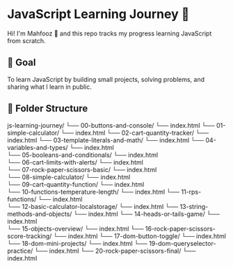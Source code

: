 # JavaScript Learning Journey 🚀

Hi! I'm Mahfooz 👋 and this repo tracks my progress learning JavaScript from scratch.

## 📅 Goal
To learn JavaScript by building small projects, solving problems, and sharing what I learn in public.

## 📂 Folder Structure
js-learning-journey/
└── 00-buttons-and-console/
    └── index.html
└── 01-simple-calculator/
    └── index.html
└── 02-cart-quantity-tracker/
    └── index.html
└── 03-template-literals-and-math/
    └── index.html
└── 04-variables-and-types/
    └── index.html    
└── 05-booleans-and-conditionals/
    └── index.html    
└── 06-cart-limits-with-alerts/
    └── index.html    
└── 07-rock-paper-scissors-basic/
    └── index.html    
└── 08-simple-calculator/
    └── index.html  
└── 09-cart-quantity-function/
    └── index.html    
└── 10-functions-temperature-length/
    └── index.html
└── 11-rps-functions/
    └── index.html    
└── 12-basic-calculator-localstorage/
    └── index.html
└── 13-string-methods-and-objects/
    └── index.html
└── 14-heads-or-tails-game/
    └── index.html    
└── 15-objects-overview/
    └── index.html
└── 16-rock-paper-scissors-score-tracking/
    └── index.html
└── 17-dom-button-toggle/
    └── index.html   
└── 18-dom-mini-projects/
    └── index.html
└── 19-dom-queryselector-practice/
    └── index.html
└── 20-rock-paper-scissors-final/
    └── index.html    
    
    
    
    
    
    
    
    
    
